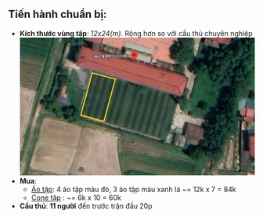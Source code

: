 ## Tiến hành chuẩn bị:
- **Kích thước vùng tập**: *12x24(m)*. Rộng hơn so với cầu thủ chuyên nghiệp
![vung-tap-12x24m](images/12x24m.png)
- **Mua**: 
  - [Áo
tập](https://shopee.vn/%C3%81o-team-building-%C3%A1o-l%C6%B0%E1%BB%9Bi-T%E1%BA%ADp-B%C3%B3ng-%C4%90%C3%A1-pitch-chi%E1%BA%BFn-thu%E1%BA%ADt-b%C3%B3ng-%C4%91%C3%A1.-t%E1%BB%95-ch%E1%BB%A9c-s%E1%BB%B1-ki%E1%BB%87n-ngo%C3%A0i-tr%E1%BB%9Di-i.57459908.2535321900?sp_atk=e2a58b6e-9a34-4d7f-b4d8-13bfbc3a3f5c&xptdk=e2a58b6e-9a34-4d7f-b4d8-13bfbc3a3f5c): 4 áo tập màu đỏ, 3 áo tập màu xanh lá ~= 12k x 7 = 84k 
  - [Cone tập](https://shopee.vn/N%E1%BA%A5m-t%E1%BA%ADp-chi%E1%BA%BFn-thu%E1%BA%ADt-Marker-Cone-Ch%C3%B3p-n%E1%BA%A5m-t%E1%BA%ADp-luy%E1%BB%87n-trong-b%C3%B3ng-%C4%91%C3%A1-b%C3%B3ng-r%E1%BB%95...-nh%E1%BB%B1a-nhi%E1%BB%81u-m%C3%A0u-10cm-23cm-30cm-50cm-i.14946198.6546186641?sp_atk=4837b740-3161-4668-9e42-33d1a34e0a68&xptdk=4837b740-3161-4668-9e42-33d1a34e0a68) : ~= 6k x 10 = 60k
- **Cầu thủ**: **11 người** đến trước trận đấu 20p 

